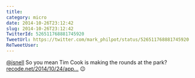 ```yaml
---
title: 
category: micro
date: 2014-10-26T23:12:42
slug: 2014-10-26T23:12:42
TwitterId: 526511768881745920
TweetUrl: https://twitter.com/mark_philpot/status/526511768881745920
ReTweetUser: 
---
```


[@jsnell](https://twitter.com/jsnell) So you mean Tim Cook is making the rounds at the park? [recode.net/2014/10/24/app…](http://recode.net/2014/10/24/apple-pay-comic/) 😉
